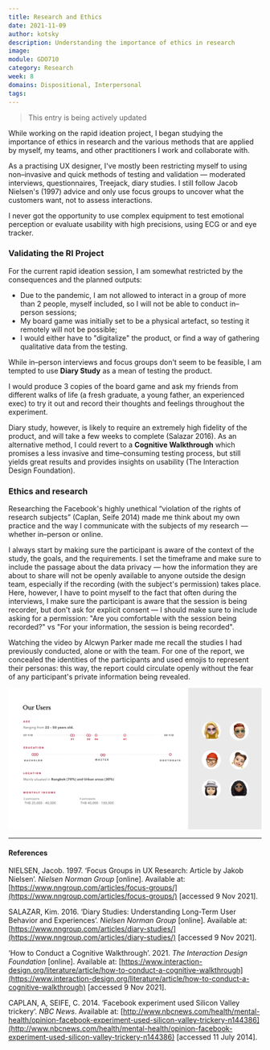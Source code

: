 ```yaml
---
title: Research and Ethics
date: 2021-11-09
author: kotsky
description: Understanding the importance of ethics in research
image: 
module: GDO710
category: Research
week: 8
domains: Dispositional, Interpersonal
tags: 
---
```


> This entry is being actively updated

While working on the rapid ideation project, I began studying the importance of ethics in research and the various methods that are applied by myself, my teams, and other practitioners I work and collaborate with.

As a practising UX designer, I've mostly been restricting myself to using non–invasive and quick methods of testing and validation — moderated interviews, questionnaires, Treejack, diary studies. I still follow Jacob Nielsen's (1997) advice  and only use focus groups to uncover what the customers want, not to assess interactions. 

I never got the opportunity to use complex equipment to test emotional perception or evaluate usability with high precisions, using ECG or and eye tracker.

### Validating the RI Project

For the current rapid ideation session, I am somewhat restricted by the consequences and the planned outputs:

- Due to the pandemic, I am not allowed to interact in a group of more than 2 people, myself included, so I will not be able to conduct in–person sessions;
- My board game was initially set to be a physical artefact, so testing it remotely will not be possible;
- I would either have to "digitalize" the product, or find a way of gathering qualitative data from the testing.

While in–person interviews and focus groups don't seem to be feasible, I am tempted to use **Diary Study** as a mean of testing the product. 

I would produce 3 copies of the board game and ask my friends from different walks of life (a fresh graduate, a young father, an experienced exec) to try it out and record their thoughts and feelings throughout the experiment. 

Diary study, however, is likely to require an extremely high fidelity of the product, and will take a few weeks to complete (Salazar 2016). As an alternative method, I could revert to a **Cognitive Walkthrough** which promises a less invasive and time–consuming testing process, but still yields great results and provides insights on usability (The Interaction Design Foundation).

### Ethics and research

Researching the Facebook's highly unethical “violation of the rights of research subjects” (Caplan, Seife 2014) made me think about my own practice and the way I communicate with the subjects of my research — whether in–person or online.

I always start by making sure the participant is aware of the context of the study, the goals, and the requirements. I set the timeframe and make sure to include the passage about the data privacy — how the information they are about to share will not be openly available to anyone outside the design team, especially if the recording (with the subject's permission) takes place. Here, however, I have to point myself to the fact that often during the interviews, I make sure the participant is aware that the session is being recorder, but don't ask for explicit consent — I should make sure to include asking for a permission: "Are you comfortable with the session being recorded?" vs "For your information, the session is being recorded". 

Watching the video by Alcwyn Parker made me recall the studies I had previously conducted, alone or with the team. For one of the report, we concealed the identities of the participants and used emojis to represent their personas: this way, the report could circulate openly without the fear of any participant's private information being revealed.

![Report](./img/08-ethics.jpg)

---

#### References

NIELSEN, Jacob. 1997. ‘Focus Groups in UX Research: Article by Jakob Nielsen’. _Nielsen Norman Group_ [online]. Available at: [https://www.nngroup.com/articles/focus-groups/](https://www.nngroup.com/articles/focus-groups/) [accessed 9 Nov 2021].

SALAZAR, Kim. 2016. ‘Diary Studies: Understanding Long-Term User Behavior and Experiences’. _Nielsen Norman Group_ [online]. Available at: [https://www.nngroup.com/articles/diary-studies/](https://www.nngroup.com/articles/diary-studies/) [accessed 9 Nov 2021].

‘How to Conduct a Cognitive Walkthrough’. 2021. _The Interaction Design Foundation_ [online]. Available at: [https://www.interaction-design.org/literature/article/how-to-conduct-a-cognitive-walkthrough](https://www.interaction-design.org/literature/article/how-to-conduct-a-cognitive-walkthrough) [accessed 9 Nov 2021].

CAPLAN, A, SEIFE, C. 2014. ‘Facebook experiment used Silicon Valley trickery‘. _NBC News_. Available at: [http://www.nbcnews.com/health/mental-health/opinion-facebook-experiment-used-silicon-valley-trickery-n144386](http://www.nbcnews.com/health/mental-health/opinion-facebook-experiment-used-silicon-valley-trickery-n144386) [accessed 11 July 2014].